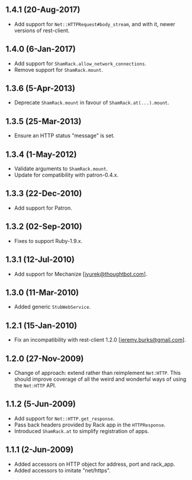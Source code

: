 ## 1.4.1 (20-Aug-2017)

* Add support for `Net::HTTPRequest#body_stream`, and with it, newer versions of rest-client.

## 1.4.0 (6-Jan-2017)

* Add support for `ShamRack.allow_network_connections`.
* Remove support for `ShamRack.mount`.

## 1.3.6 (5-Apr-2013)

* Deprecate `ShamRack.mount` in favour of `ShamRack.at(...).mount`.

## 1.3.5 (25-Mar-2013)

* Ensure an HTTP status "message" is set.

## 1.3.4 (1-May-2012)

* Validate arguments to `ShamRack.mount`.
* Update for compatibility with patron-0.4.x.

## 1.3.3 (22-Dec-2010)

* Add support for Patron.

## 1.3.2 (02-Sep-2010)

* Fixes to support Ruby-1.9.x.

## 1.3.1 (12-Jul-2010)

* Add support for Mechanize [jyurek@thoughtbot.com].

## 1.3.0 (11-Mar-2010)

* Added generic `StubWebService`.

## 1.2.1 (15-Jan-2010)

* Fix an incompatibility with rest-client 1.2.0 [jeremy.burks@gmail.com].

## 1.2.0 (27-Nov-2009)

* Change of approach: extend rather than reimplement `Net:HTTP`.  This should improve coverage of all the weird and wonderful ways of using the `Net:HTTP` API.

## 1.1.2 (5-Jun-2009)

* Add support for `Net::HTTP.get_response`.
* Pass back headers provided by Rack app in the `HTTPResponse`.
* Introduced `ShamRack.at` to simplify registration of apps.

## 1.1.1 (2-Jun-2009)

* Added accessors on HTTP object for address, port and rack_app.
* Added accessors to imitate "net/https".
